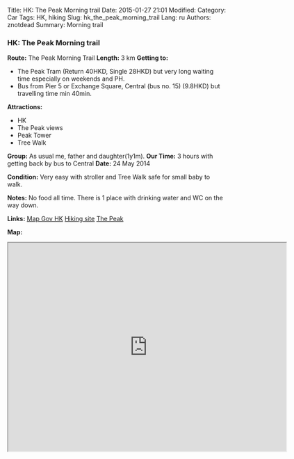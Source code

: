 Title: HK: The Peak Morning trail
Date: 2015-01-27 21:01
Modified: 
Category: Car
Tags: HK,  hiking
Slug: hk_the_peak_morning_trail
Lang: ru
Authors: znotdead
Summary: Morning trail

### HK: The Peak Morning trail

**Route:** The Peak Morning Trail
**Length:** 3 km
**Getting to:**
- The Peak Tram (Return 40HKD, Single 28HKD) but very long waiting time especially on weekends and PH.
- Bus from Pier 5 or Exchange Square, Central (bus no. 15) (9.8HKD) but travelling time min 40min.

**Attractions:**
- HK
- The Peak views
- Peak Tower
- Tree Walk

**Group:** As usual me, father and daughter(1y1m).
**Our Time:** 3 hours with getting back by bus to Central
**Date:** 24 May 2014

**Condition:** Very easy with stroller and Tree Walk safe for small baby to walk.

**Notes:** No food all time. There is 1 place with drinking water and WC on the way down.

**Links:**
[Map Gov HK](http://www2.map.gov.hk/gih3/view/index.jsp)
[Hiking site](http://hiking.gov.hk/eng)
[The Peak](http://www.thepeak.com.hk)

**Map:**
<iframe src="https://www.google.com/maps/d/embed?mid=zLClmVqlU_kM.k2tIBX4LL4s8" width="640" height="480"></iframe>
